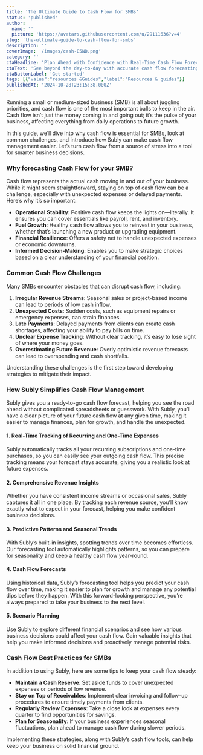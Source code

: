 ```yaml
---
title: 'The Ultimate Guide to Cash Flow for SMBs'
status: 'published'
author:
  name: ''
  picture: 'https://avatars.githubusercontent.com/u/29111636?v=4'
slug: 'the-ultimate-guide-to-cash-flow-for-smbs'
description: ''
coverImage: '/images/cash-E5ND.png'
category: ''
ctaHeadline: 'Plan Ahead with Confidence with Real-Time Cash Flow Forecasts'
ctaText: 'See beyond the day-to-day with accurate cash flow forecasting. Make proactive, informed decisions and drive your business forward with confidence.'
ctaButtonLabel: 'Get started'
tags: [{"value":"resources &Guides","label":"Resources & guides"}]
publishedAt: '2024-10-28T23:15:38.000Z'
---
```


Running a small or medium-sized business (SMB) is all about juggling priorities, and cash flow is one of the most important balls to keep in the air. Cash flow isn’t just the money coming in and going out; it’s the pulse of your business, affecting everything from daily operations to future growth.

In this guide, we’ll dive into why cash flow is essential for SMBs, look at common challenges, and introduce how Subly can make cash flow management easier. Let’s turn cash flow from a source of stress into a tool for smarter business decisions.

### **Why forecasting Cash Flow for your SMB?**

Cash flow represents the actual cash moving in and out of your business. While it might seem straightforward, staying on top of cash flow can be a challenge, especially with unexpected expenses or delayed payments. Here’s why it’s so important:

- **Operational Stability**: Positive cash flow keeps the lights on—literally. It ensures you can cover essentials like payroll, rent, and inventory.
- **Fuel Growth**: Healthy cash flow allows you to reinvest in your business, whether that’s launching a new product or upgrading equipment.
- **Financial Resilience**: Offers a safety net to handle unexpected expenses or economic downturns.
- **Informed Decision-Making**: Enables you to make strategic choices based on a clear understanding of your financial position.

### **Common Cash Flow Challenges**

Many SMBs encounter obstacles that can disrupt cash flow, including:

1. **Irregular Revenue Streams**: Seasonal sales or project-based income can lead to periods of low cash inflow.
2. **Unexpected Costs**: Sudden costs, such as equipment repairs or emergency expenses, can strain finances.
3. **Late Payments**: Delayed payments from clients can create cash shortages, affecting your ability to pay bills on time.
4. **Unclear Expense Tracking**: Without clear tracking, it’s easy to lose sight of where your money goes.
5. **Overestimating Future Revenue**: Overly optimistic revenue forecasts can lead to overspending and cash shortfalls.

Understanding these challenges is the first step toward developing strategies to mitigate their impact.

### **How Subly Simplifies Cash Flow Management**

Subly gives you a ready-to-go cash flow forecast, helping you see the road ahead without complicated spreadsheets or guesswork. With Subly, you’ll have a clear picture of your future cash flow at any given time, making it easier to manage finances, plan for growth, and handle the unexpected.

#### **1. Real-Time Tracking of Recurring and One-Time Expenses**

Subly automatically tracks all your recurring subscriptions and one-time purchases, so you can easily see your outgoing cash flow. This precise tracking means your forecast stays accurate, giving you a realistic look at future expenses.

#### **2. Comprehensive Revenue Insights**

Whether you have consistent income streams or occasional sales, Subly captures it all in one place. By tracking each revenue source, you’ll know exactly what to expect in your forecast, helping you make confident business decisions.

#### **3. Predictive Patterns and Seasonal Trends**

With Subly’s built-in insights, spotting trends over time becomes effortless. Our forecasting tool automatically highlights patterns, so you can prepare for seasonality and keep a healthy cash flow year-round.

#### **4. Cash Flow Forecasts**

Using historical data, Subly’s forecasting tool helps you predict your cash flow over time, making it easier to plan for growth and manage any potential dips before they happen. With this forward-looking perspective, you’re always prepared to take your business to the next level.

#### **5. Scenario Planning**

Use Subly to explore different financial scenarios and see how various business decisions could affect your cash flow. Gain valuable insights that help you make informed decisions and proactively manage potential risks.

### **Cash Flow Best Practices for SMBs**

In addition to using Subly, here are some tips to keep your cash flow steady:

- **Maintain a Cash Reserve**: Set aside funds to cover unexpected expenses or periods of low revenue.
- **Stay on Top of Receivables**: Implement clear invoicing and follow-up procedures to ensure timely payments from clients.
- **Regularly Review Expenses**: Take a close look at expenses every quarter to find opportunities for savings.
- **Plan for Seasonality**: If your business experiences seasonal fluctuations, plan ahead to manage cash flow during slower periods.

Implementing these strategies, along with Subly’s cash flow tools, can help keep your business on solid financial ground.